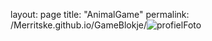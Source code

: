 layout: page
title: "AnimalGame"
permalink: /Merritske.github.io/GameBlokje/![profielFoto](https://user-images.githubusercontent.com/93704845/152505512-d17998b0-f41c-4aa0-a2b9-8b08d778e171.JPG)
